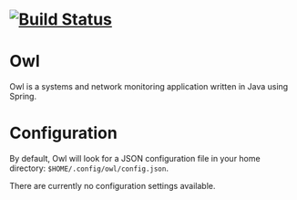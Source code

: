 # [![Build Status](https://travis-ci.org/stevesoltys/owl.svg?branch=master)](https://travis-ci.org/stevesoltys/owl)
# Owl
Owl is a systems and network monitoring application written in Java using Spring.

# Configuration
By default, Owl will look for a JSON configuration file in your home directory: ```$HOME/.config/owl/config.json```.

There are currently no configuration settings available.